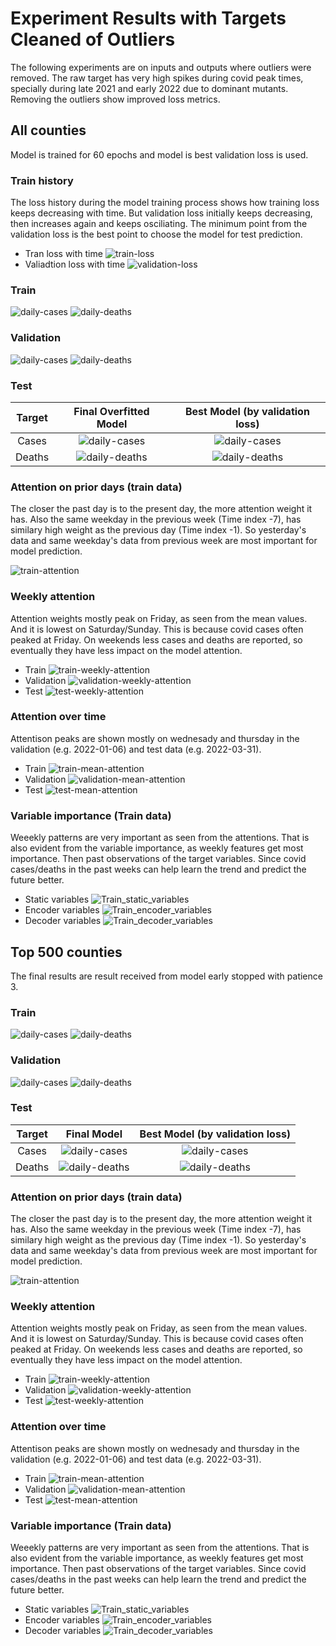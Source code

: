 # Experiment Results with Targets Cleaned of Outliers

The following experiments are on inputs and outputs where outliers were removed. The raw target has very high spikes during covid peak times, specially during late 2021 and early 2022 due to dominant mutants. Removing the outliers show improved loss metrics.

## All counties
Model is trained for 60 epochs and model is best validation loss is used.

### Train history

The loss history during the model training process shows how training loss keeps decreasing with time. But validation loss initially keeps decreasing, then increases again and keeps osciliating. The minimum point from the validation loss is the best point to choose the model for test prediction.

* Tran loss with time ![train-loss](results/cleaned%20target/total_target_cleaned_scaled/train_loss.jpg)
* Valiadtion loss with time ![validation-loss](results/cleaned%20target/total_target_cleaned_scaled/validation_loss.jpg)

### Train
![daily-cases](/TFT-pytorch/results/cleaned%20target/total_target_cleaned_scaled/figures/Summed_plot_Cases_Train.jpg)
![daily-deaths](/TFT-pytorch/results/cleaned%20target/total_target_cleaned_scaled/figures/Summed_plot_Deaths_Train.jpg)

### Validation

![daily-cases](/TFT-pytorch/results/cleaned%20target/total_target_cleaned_scaled/figures/Summed_plot_Cases_Validation.jpg)
![daily-deaths](/TFT-pytorch/results/cleaned%20target/total_target_cleaned_scaled/figures/Summed_plot_Deaths_Validation.jpg)

### Test

| Target | Final Overfitted Model | Best Model (by validation loss) |
|:---:|:---:|:---:|
| Cases | ![daily-cases](/TFT-pytorch/results/cleaned%20target/total_target_cleaned_scaled/figures/Summed_plot_Cases_Test.jpg) | ![daily-cases](/TFT-pytorch/results/cleaned%20target/total_target_cleaned_scaled/figures_best/Summed_plot_Cases_Test.jpg) |
| Deaths | ![daily-deaths](/TFT-pytorch/results/cleaned%20target/total_target_cleaned_scaled/figures/Summed_plot_Deaths_Test.jpg) | ![daily-deaths](/TFT-pytorch/results/cleaned%20target/total_target_cleaned_scaled/figures_best/Summed_plot_Deaths_Test.jpg) |

### Attention on prior days (train data)

The closer the past day is to the present day, the more attention weight it has. Also the same weekday in the previous week (Time index -7), has similary high weight as the previous day (Time index -1). So yesterday's data and same weekday's data from previous week are most important for model prediction.

![train-attention](/TFT-pytorch/results/cleaned%20target/total_target_cleaned_scaled/figures/Train_attention.jpg)

### Weekly attention

Attention weights mostly peak on Friday, as seen from the mean values. And it is lowest on Saturday/Sunday. This is because covid cases often peaked at Friday. On weekends less cases and deaths are reported, so eventually they have less impact on the model attention.

* Train ![train-weekly-attention](/TFT-pytorch/results/cleaned%20target/total_target_cleaned_scaled/figures/Train_weekly_attention.jpg)
* Validation ![validation-weekly-attention](/TFT-pytorch/results/cleaned%20target/total_target_cleaned_scaled/figures/Validation_weekly_attention.jpg)
* Test ![test-weekly-attention](/TFT-pytorch/results/cleaned%20target/total_target_cleaned_scaled/figures/Test_weekly_attention.jpg)

### Attention over time

Attentison peaks are shown mostly on wednesady and thursday in the validation (e.g. 2022-01-06) and test data (e.g. 2022-03-31).

* Train ![train-mean-attention](/TFT-pytorch/results/cleaned%20target/total_target_cleaned_scaled/figures/Train_daily_attention.jpg)
* Validation ![validation-mean-attention](/TFT-pytorch/results/cleaned%20target/total_target_cleaned_scaled/figures/Validation_daily_attention.jpg)
* Test ![test-mean-attention](/TFT-pytorch/results/cleaned%20target/total_target_cleaned_scaled/figures/Test_daily_attention.jpg)

### Variable importance (Train data)

Weeekly patterns are very important as seen from the attentions. That is also evident from the variable importance, as weekly features get most importance. Then past observations of the target variables. Since covid cases/deaths in the past weeks can help learn the trend and predict the future better.

* Static variables ![Train_static_variables](/TFT-pytorch/results/cleaned%20target/total_target_cleaned_scaled/figures/Train_static_variables.jpg)
* Encoder variables ![Train_encoder_variables](/TFT-pytorch/results/cleaned%20target/total_target_cleaned_scaled/figures/Train_encoder_variables.jpg)
* Decoder variables ![Train_decoder_variables](/TFT-pytorch/results/cleaned%20target/total_target_cleaned_scaled/figures/Train_decoder_variables.jpg)

## Top 500 counties

The final results are result received from model early stopped with patience 3.

### Train

![daily-cases](/TFT-pytorch/results/cleaned%20target/top_500_early_stopped_target_cleaned_scaled/figures/Summed_plot_Cases_Train.jpg)
![daily-deaths](/TFT-pytorch/results/cleaned%20target/top_500_early_stopped_target_cleaned_scaled/figures/Summed_plot_Deaths_Train.jpg)

### Validation

![daily-cases](/TFT-pytorch/results/cleaned%20target/top_500_early_stopped_target_cleaned_scaled/figures/Summed_plot_Cases_Validation.jpg)
![daily-deaths](/TFT-pytorch/results/cleaned%20target/top_500_early_stopped_target_cleaned_scaled/figures/Summed_plot_Deaths_Validation.jpg)

### Test

| Target | Final Model | Best Model (by validation loss) |
|:---:|:---:|:---:|
| Cases | ![daily-cases](/TFT-pytorch/results/cleaned%20target/top_500_early_stopped_target_cleaned_scaled/figures/Summed_plot_Cases_Test.jpg) | ![daily-cases](/TFT-pytorch/results/cleaned%20target/top_500_early_stopped_target_cleaned_scaled/figures_best/Summed_plot_Cases_Test.jpg) |
| Deaths | ![daily-deaths](/TFT-pytorch/results/cleaned%20target/top_500_early_stopped_target_cleaned_scaled/figures/Summed_plot_Deaths_Test.jpg) | ![daily-deaths](/TFT-pytorch/results/cleaned%20target/top_500_early_stopped_target_cleaned_scaled/figures_best/Summed_plot_Deaths_Test.jpg) |

### Attention on prior days (train data)

The closer the past day is to the present day, the more attention weight it has. Also the same weekday in the previous week (Time index -7), has similary high weight as the previous day (Time index -1). So yesterday's data and same weekday's data from previous week are most important for model prediction.

![train-attention](/TFT-pytorch/results/cleaned%20target/top_500_early_stopped_target_cleaned_scaled/figures/Train_attention.jpg)

### Weekly attention

Attention weights mostly peak on Friday, as seen from the mean values. And it is lowest on Saturday/Sunday. This is because covid cases often peaked at Friday. On weekends less cases and deaths are reported, so eventually they have less impact on the model attention.

* Train ![train-weekly-attention](/TFT-pytorch/results/cleaned%20target/top_500_early_stopped_target_cleaned_scaled/figures/Train_weekly_attention.jpg)
* Validation ![validation-weekly-attention](/TFT-pytorch/results/cleaned%20target/top_500_early_stopped_target_cleaned_scaled/figures/Validation_weekly_attention.jpg)
* Test ![test-weekly-attention](/TFT-pytorch/results/cleaned%20target/top_500_early_stopped_target_cleaned_scaled/figures/Test_weekly_attention.jpg)

### Attention over time

Attentison peaks are shown mostly on wednesady and thursday in the validation (e.g. 2022-01-06) and test data (e.g. 2022-03-31).

* Train ![train-mean-attention](/TFT-pytorch/results/cleaned%20target/top_500_early_stopped_target_cleaned_scaled/figures/Train_daily_attention.jpg)
* Validation ![validation-mean-attention](/TFT-pytorch/results/cleaned%20target/top_500_early_stopped_target_cleaned_scaled/figures/Validation_daily_attention.jpg)
* Test ![test-mean-attention](/TFT-pytorch/results/cleaned%20target/top_500_early_stopped_target_cleaned_scaled/figures/Test_daily_attention.jpg)

### Variable importance (Train data)

Weeekly patterns are very important as seen from the attentions. That is also evident from the variable importance, as weekly features get most importance. Then past observations of the target variables. Since covid cases/deaths in the past weeks can help learn the trend and predict the future better.

* Static variables ![Train_static_variables](/TFT-pytorch/results/cleaned%20target/top_500_early_stopped_target_cleaned_scaled/figures/Train_static_variables.jpg)
* Encoder variables ![Train_encoder_variables](/TFT-pytorch/results/cleaned%20target/top_500_early_stopped_target_cleaned_scaled/figures/Train_encoder_variables.jpg)
* Decoder variables ![Train_decoder_variables](/TFT-pytorch/results/cleaned%20target/top_500_early_stopped_target_cleaned_scaled/figures/Train_decoder_variables.jpg)